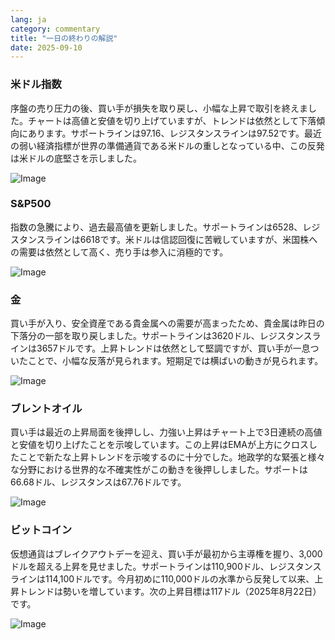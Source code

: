 ```yaml
---
lang: ja
category: commentary
title: "一日の終わりの解説"
date: 2025-09-10
---
```


### 米ドル指数

序盤の売り圧力の後、買い手が損失を取り戻し、小幅な上昇で取引を終えました。チャートは高値と安値を切り上げていますが、トレンドは依然として下落傾向にあります。サポートラインは97.16、レジスタンスラインは97.52です。最近の弱い経済指標が世界の準備通貨である米ドルの重しとなっている中、この反発は米ドルの底堅さを示しました。

![Image](https://markleighedu.github.io/img/Sep-2025/10-Sep-2025/usdindex.jpg)

### S&P500

指数の急騰により、過去最高値を更新しました。サポートラインは6528、レジスタンスラインは6618です。米ドルは信認回復に苦戦していますが、米国株への需要は依然として高く、売り手は参入に消極的です。

![Image](https://markleighedu.github.io/img/Sep-2025/10-Sep-2025/sp500.jpg)

### 金

買い手が入り、安全資産である貴金属への需要が高まったため、貴金属は昨日の下落分の一部を取り戻しました。サポートラインは3620ドル、レジスタンスラインは3657ドルです。上昇トレンドは依然として堅調ですが、買い手が一息ついたことで、小幅な反落が見られます。短期足では横ばいの動きが見られます。

![Image](https://markleighedu.github.io/img/Sep-2025/10-Sep-2025/gold.jpg)

### ブレントオイル

買い手は最近の上昇局面を後押しし、力強い上昇はチャート上で3日連続の高値と安値を切り上げたことを示唆しています。この上昇はEMAが上方にクロスしたことで新たな上昇トレンドを示唆するのに十分でした。地政学的な緊張と様々な分野における世界的な不確実性がこの動きを後押ししました。サポートは66.68ドル、レジスタンスは67.76ドルです。

![Image](https://markleighedu.github.io/img/Sep-2025/10-Sep-2025/brentoil.jpg)

### ビットコイン

仮想通貨はブレイクアウトデーを迎え、買い手が最初から主導権を握り、3,000ドルを超える上昇を見せました。サポートラインは110,900ドル、レジスタンスラインは114,100ドルです。今月初めに110,000ドルの水準から反発して以来、上昇トレンドは勢いを増しています。次の上昇目標は117ドル（2025年8月22日）です。

![Image](https://markleighedu.github.io/img/Sep-2025/10-Sep-2025/bitcoin.jpg)

